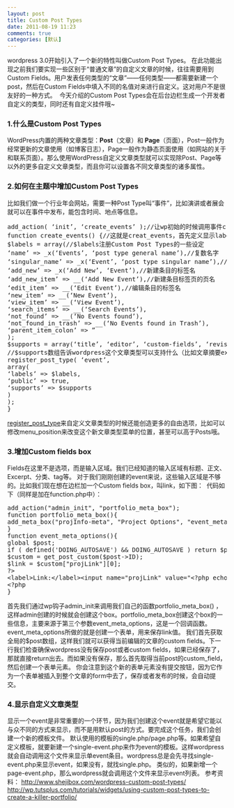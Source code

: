 ```yaml
---
layout: post
title: Custom Post Types
date: 2011-08-19 11:23
comments: true
categories: [默认]
---
```

wordpress 3.0开始引入了一个新的特性叫做Custom Post Types。
在此功能出现之前我们要实现一些区别于“普通文章”的自定义文章的时候，往往需要用到Custom Fields。用户发表任何类型的“文章”——任何类型——都需要新建一个post，然后在Custom Fields中填入不同的名值对来进行自定义。这对用户不是很友好的一种方式。
<img title="custom fields" src="http://yuguo.us/files/2011/08/custom-fields.png" alt=""   />
今天介绍的Custom Post Types会在后台边栏生成一个开发者自定义的类型，同时还有自定义挂件哦~
<h3>1.什么是Custom Post Types</h3>
WordPress内置的两种文章类型：<strong>Post</strong>（文章）和<strong> Page</strong>（页面），Post一般作为经常更新的文章使用（如博客日志），Page一般作为静态页面使用（如网站的关于和联系页面）。那么使用WordPress自定义文章类型就可以实现除Post、Page等以外的更多自定义文章类型，而且你可以设置各不同文章类型的诸多属性。
<h3>2.如何在主题中增加Custom Post Types</h3>
比如我们做一个行业年会网站，需要一种Post Type叫“事件”，比如演讲或者展会就可以在事件中发布，能包含时间、地点等信息。
<pre>add_action( ‘init’, ‘create_events’ );//让wp初始的时候调用事件create_events
function create_events() {//这就是creat_events，首先定义显示labels和需要支持什么，然后在register_post_type，大功告成
$labels = array(//$labels注册Custom Post Types的一些设定
‘name’ =&gt; _x(‘Events’, ‘post type general name’),//复数名字
‘singular_name’ =&gt; _x(‘Event’, ‘post type singular name’),//单数名字
‘add_new’ =&gt; _x(‘Add New’, ‘Event’),//新建条目的标签名
‘add_new_item’ =&gt; __(‘Add New Event’),//新建条目标签页的页名
‘edit_item’ =&gt; __(‘Edit Event’),//编辑条目的标签名
‘new_item’ =&gt; __(‘New Event’),
‘view_item’ =&gt; __(‘View Event’),
‘search_items’ =&gt; __(‘Search Events’),
‘not_found’ =&gt; __(‘No Events found’),
‘not_found_in_trash’ =&gt; __(‘No Events found in Trash’),
‘parent_item_colon’ =&gt; ”
);
$supports = array(‘title’, ‘editor’, ‘custom-fields’, ‘revisions’, ‘excerpt’);
//$supports数组告诉wordpress这个文章类型可以支持什么（比如文章摘要excerpt）
register_post_type( ‘event’,
array(
‘labels’ =&gt; $labels,
‘public’ =&gt; true,
‘supports’ =&gt; $supports
)
);
}</pre>
<a href="http://codex.wordpress.org/Function_Reference/register_post_type">register_post_type</a>来自定义文章类型的时候还能创造更多的自由选项，比如可以修改menu_position来改变这个新文章类型菜单的位置，甚至可以高于Posts哦。
<h3>3.增加Custom fields box</h3>
Fields在这里不是选项，而是输入区域。我们已经知道的输入区域有标题、正文、Excerpt、分类、tag等。
对于我们刚刚创建的event来说，这些输入区域是不够的。比如我们现在想在边栏加一个Custom fields box，叫link，如下图：
<a href="http://yuguo.us/files/2011/08/custom-fields.png"></a><a href="http://yuguo.us/files/2011/08/project-options.png"><img class="aligncenter size-full wp-image-840" title="project-options" src="http://yuguo.us/files/2011/08/project-options.png" alt=""   /></a>
代码如下（同样是加在function.php中）：
<pre>add_action("admin_init", "portfolio_meta_box");
function portfolio_meta_box(){
add_meta_box("projInfo-meta", "Project Options", "event_meta_options", "event", "side", "low");
}
function event_meta_options(){
global $post;
if ( defined('DOING_AUTOSAVE') &amp;&amp; DOING_AUTOSAVE ) return $post_id;
$custom = get_post_custom($post-&gt;ID);
$link = $custom["projLink"][0];
?&gt;
&lt;label&gt;Link:&lt;/label&gt;&lt;input name="projLink" value="&lt;?php echo $link; ?&gt;" /&gt;
&lt;?php
}</pre>
首先我们通过wp钩子admin_init来调用我们自己的函数portfolio_meta_box() ，这样admin创建的时候就会创建这个box。portfolio_meta_box创建这个box的一些信息，主要来源于第三个参数event_meta_options，这是一个回调函数。
event_meta_options所做的就是创建一个表单，用来保存link值。
我们首先获取全局的$post数组，这样我们就可以获得当前编辑的文章的custom fields。下一行我们检查确保wordpress没有保存post或者custom fields，如果已经保存了，那就直接return出去。而如果没有保存，那么首先取得当前post的custom_field，然后创建一个表单元素。
你会注意到这个新的表单元素没有提交按钮，因为它作为一个表单被插入到整个文章的form中去了，保存或者发布的时候，会自动提交。
<h3>4.显示自定义文章类型</h3>
显示一个event是非常重要的一个环节，因为我们创建这个event就是希望它能以与众不同的方式来显示，而不是用默认post的方式。要完成这个任务，我们会创建一个新的模板文件。
默认使用的模板的single.php/page.php等。如果希望自定义模板，就要新建一个single-event.php来作为event的模板。这样wordpress就会自动调用这个文件来显示单event条目。wordpress总是会先寻找single-event.php来显示event，如果没有，就找single.php。
类似的，如果新增一个page-event.php，那么wordpress就会调用这个文件来显示event列表。
参考资料：
<a href="http://www.shejibox.com/wordpress-custom-post-types/">http://www.shejibox.com/wordpress-custom-post-types/</a>
<a href="http://wp.tutsplus.com/tutorials/widgets/using-custom-post-types-to-create-a-killer-portfolio/">http://wp.tutsplus.com/tutorials/widgets/using-custom-post-types-to-create-a-killer-portfolio/</a>
<span style="color: #0000ee; -webkit-text-decorations-in-effect: underline;">
</span>
